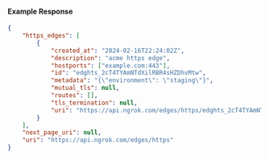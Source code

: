 <!-- Code generated for API Clients. DO NOT EDIT. -->

#### Example Response

```json
{
	"https_edges": [
		{
			"created_at": "2024-02-16T22:24:02Z",
			"description": "acme https edge",
			"hostports": ["example.com:443"],
			"id": "edghts_2cT4TYAmNTdXilRBR4sHZDhvMtw",
			"metadata": "{\"environment\": \"staging\"}",
			"mutual_tls": null,
			"routes": [],
			"tls_termination": null,
			"uri": "https://api.ngrok.com/edges/https/edghts_2cT4TYAmNTdXilRBR4sHZDhvMtw"
		}
	],
	"next_page_uri": null,
	"uri": "https://api.ngrok.com/edges/https"
}
```
